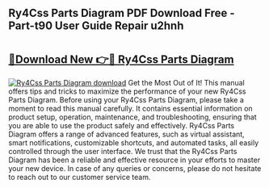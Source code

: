 ## Ry4Css Parts Diagram PDF Download Free - Part-t90 User Guide Repair u2hnh

# <h2><a href="http://dfskbq.blite.top/?on=Ry4Css+Parts+Diagram">🔗Download New 👉🔴 Ry4Css Parts Diagram</a></h2>

[![Ry4Css Parts Diagram download](https://i.imgur.com/lujVjoI.png)](http://dfskbq.blite.top/?on=Ry4Css+Parts+Diagram)
Get the Most Out of It! This manual offers tips and tricks to maximize the performance of your new Ry4Css Parts Diagram. Before using your Ry4Css Parts Diagram, please take a moment to read this manual carefully. It contains essential information on product setup, operation, maintenance, and troubleshooting, ensuring that you are able to use the product safely and effectively. Ry4Css Parts Diagram offers a range of advanced features, such as virtual assistant, smart notifications, customizable shortcuts, and automated tasks, all easily controlled through the user interface. We trust that the Ry4Css Parts Diagram has been a reliable and effective resource in your efforts to master your new device. In case of any queries or concerns, please do not hesitate to reach out to our customer service team.
